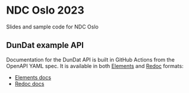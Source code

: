 # NDC Oslo 2023
Slides and sample code for NDC Oslo

## DunDat example API

Documentation for the DunDat API is built in GitHub Actions from the OpenAPI YAML spec.
It is available in both
[Elements](https://stoplight.io/open-source/elements) and
[Redoc](https://github.com/Redocly/redoc) formats:

- [Elements docs](https://rendlelabs.github.io/NDCOSLO23/dundat/elements.html)
- [Redoc docs](https://rendlelabs.github.io/NDCOSLO23/dundat/redoc.html)